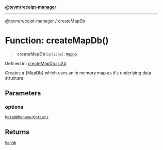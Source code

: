 [**@tevm/receipt-manager**](../README.md)

***

[@tevm/receipt-manager](../globals.md) / createMapDb

# Function: createMapDb()

> **createMapDb**(`options`): [`MapDb`](../type-aliases/MapDb.md)

Defined in: [createMapDb.js:24](https://github.com/evmts/tevm-monorepo/blob/main/packages/receipt-manager/src/createMapDb.js#L24)

Creates a {MapDb} which uses an in memory map as it's underlying data structure

## Parameters

### options

[`MetaDBManagerOptions`](../interfaces/MetaDBManagerOptions.md)

## Returns

[`MapDb`](../type-aliases/MapDb.md)
